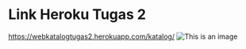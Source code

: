 # Link Heroku Tugas 2
https://webkatalogtugas2.herokuapp.com/katalog/
![This is an image](file:///C:/Users/A%20FIkri%20A/Downloads/Bagan%20vmt.svg)
